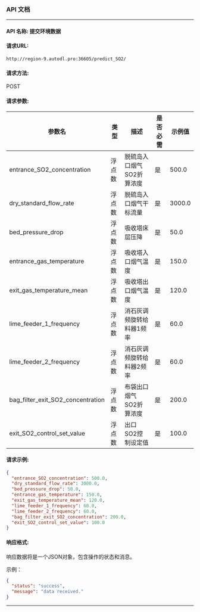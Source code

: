 
### API 文档

---

#### API 名称: 提交环境数据

#### 请求URL: 
```
http://region-9.autodl.pro:36605/predict_SO2/
```

#### 请求方法: 
POST

#### 请求参数:

| 参数名                                   | 类型     | 描述                           | 是否必需 | 示例值   |
|--------------------------------------|--------|------------------------------|--------|--------|
| entrance_SO2_concentration           | 浮点数  | 脱硫岛入口烟气SO2折算浓度        | 是      | 500.0  |
| dry_standard_flow_rate               | 浮点数  | 脱硫岛入口烟气干标流量           | 是      | 3000.0 |
| bed_pressure_drop                    | 浮点数  | 吸收塔床层压降                 | 是      | 50.0   |
| entrance_gas_temperature             | 浮点数  | 吸收塔入口烟气温度             | 是      | 150.0  |
| exit_gas_temperature_mean            | 浮点数  | 吸收塔出口烟气温度             | 是      | 120.0  |
| lime_feeder_1_frequency              | 浮点数  | 消石灰调频旋转给料器1频率        | 是      | 60.0   |
| lime_feeder_2_frequency              | 浮点数  | 消石灰调频旋转给料器2频率        | 是      | 60.0   |
| bag_filter_exit_SO2_concentration   | 浮点数  | 布袋出口烟气SO2折算浓度         | 是      | 200.0  |
| exit_SO2_control_set_value           | 浮点数  | 出口SO2控制设定值              | 是      | 100.0  |

#### 请求示例:

```json
{
  "entrance_SO2_concentration": 500.0,
  "dry_standard_flow_rate": 3000.0,
  "bed_pressure_drop": 50.0,
  "entrance_gas_temperature": 150.0,
  "exit_gas_temperature_mean": 120.0,
  "lime_feeder_1_frequency": 60.0,
  "lime_feeder_2_frequency": 60.0,
  "bag_filter_exit_SO2_concentration": 200.0,
  "exit_SO2_control_set_value": 100.0
}
```

#### 响应格式:

响应数据将是一个JSON对象，包含操作的状态和消息。

示例：

```json
{
  "status": "success",
  "message": "data received."
}
```

---

